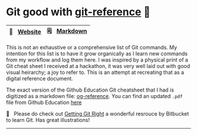 # Git good with [git-reference](reference.md) 🦾
🔗  &nbsp; [Website](url) | 🗒️  &nbsp; [Markdown](reference.md)
---|---

This is not an exhaustive or a comprehensive list of Git commands. My intention for this list is to have it grow organically as I learn new commands from my workflow and log them here. I was inspired by a physical print of a Git cheat sheet I received at a hackathon, it was very well laid out with good visual heirarchy; a joy to refer to. This is an attempt at recreating that as a digital reference document.

The exact version of the Github Education Git cheatsheet that I had is digitized as a markdown file: [og-reference](og-reference.md). You can find an updated `.pdf` file from Github Education [here](https://education.github.com/git-cheat-sheet-education.pdf)

🔎 &nbsp; Please do check out [Getting Git Right](https://www.atlassian.com/git) a wonderful resrouce by Bitbucket to learn Git. Has great illustrations! 

---
